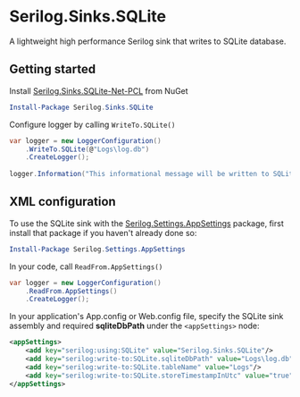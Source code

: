 # Serilog.Sinks.SQLite
A lightweight high performance Serilog sink that writes to SQLite database.

## Getting started
Install [Serilog.Sinks.SQLite-Net-PCL](https://www.nuget.org/packages/Serilog.Sinks.SQLite-Net-PCL) from NuGet

```PowerShell
Install-Package Serilog.Sinks.SQLite
```

Configure logger by calling `WriteTo.SQLite()`

```C#
var logger = new LoggerConfiguration()
    .WriteTo.SQLite(@"Logs\log.db")
    .CreateLogger();
    
logger.Information("This informational message will be written to SQLite database");
```

## XML <appSettings> configuration

To use the SQLite sink with the [Serilog.Settings.AppSettings](https://www.nuget.org/packages/Serilog.Settings.AppSettings) package, first install that package if you haven't already done so:

```PowerShell
Install-Package Serilog.Settings.AppSettings
```
In your code, call `ReadFrom.AppSettings()`

```C#
var logger = new LoggerConfiguration()
    .ReadFrom.AppSettings()
    .CreateLogger();
```
In your application's App.config or Web.config file, specify the SQLite sink assembly and required **sqliteDbPath** under the `<appSettings>` node:

```XML
<appSettings>
    <add key="serilog:using:SQLite" value="Serilog.Sinks.SQLite"/>
    <add key="serilog:write-to:SQLite.sqliteDbPath" value="Logs\log.db"/>
    <add key="serilog:write-to:SQLite.tableName" value="Logs"/>
    <add key="serilog:write-to:SQLite.storeTimestampInUtc" value="true"/>
</appSettings>    
```
